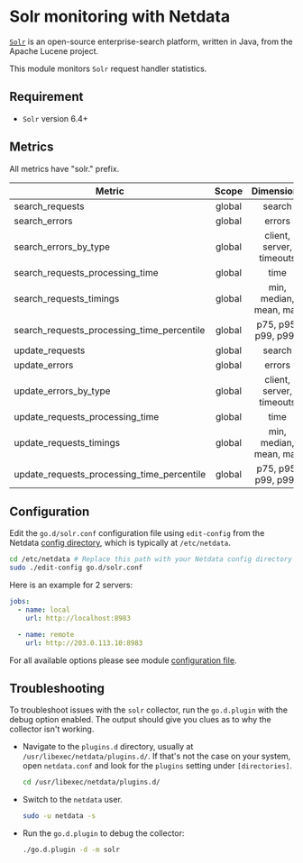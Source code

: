 <!--
title: "Solr monitoring with Netdata"
description: "Monitor the health and performance of Solr search servers with zero configuration, per-second metric granularity, and interactive visualizations."
custom_edit_url: "https://github.com/netdata/go.d.plugin/edit/master/modules/solr/README.md"
sidebar_label: "Solr"
learn_status: "Published"
learn_topic_type: "References"
learn_rel_path: "Apps"
-->

# Solr monitoring with Netdata

[`Solr`](https://lucene.apache.org/solr/) is an open-source enterprise-search platform, written in Java, from the Apache
Lucene project.

This module monitors `Solr` request handler statistics.

## Requirement

- `Solr` version 6.4+

## Metrics

All metrics have "solr." prefix.

| Metric                                     | Scope  |        Dimensions        |    Units     |
|--------------------------------------------|:------:|:------------------------:|:------------:|
| search_requests                            | global |          search          |  requests/s  |
| search_errors                              | global |          errors          |   errors/s   |
| search_errors_by_type                      | global | client, server, timeouts |   errors/s   |
| search_requests_processing_time            | global |           time           | milliseconds |
| search_requests_timings                    | global |  min, median, mean, max  | milliseconds |
| search_requests_processing_time_percentile | global |   p75, p95, p99, p999    | milliseconds |
| update_requests                            | global |          search          |  requests/s  |
| update_errors                              | global |          errors          |   errors/s   |
| update_errors_by_type                      | global | client, server, timeouts |   errors/s   |
| update_requests_processing_time            | global |           time           | milliseconds |
| update_requests_timings                    | global |  min, median, mean, max  | milliseconds |
| update_requests_processing_time_percentile | global |   p75, p95, p99, p999    | milliseconds |

## Configuration

Edit the `go.d/solr.conf` configuration file using `edit-config` from the
Netdata [config directory](https://learn.netdata.cloud/docs/configure/nodes), which is typically at `/etc/netdata`.

```bash
cd /etc/netdata # Replace this path with your Netdata config directory
sudo ./edit-config go.d/solr.conf
```

Here is an example for 2 servers:

```yaml
jobs:
  - name: local
    url: http://localhost:8983

  - name: remote
    url: http://203.0.113.10:8983

```

For all available options please see
module [configuration file](https://github.com/netdata/go.d.plugin/blob/master/config/go.d/solr.conf).

## Troubleshooting

To troubleshoot issues with the `solr` collector, run the `go.d.plugin` with the debug option enabled. The output
should give you clues as to why the collector isn't working.

- Navigate to the `plugins.d` directory, usually at `/usr/libexec/netdata/plugins.d/`. If that's not the case on
  your system, open `netdata.conf` and look for the `plugins` setting under `[directories]`.

  ```bash
  cd /usr/libexec/netdata/plugins.d/
  ```

- Switch to the `netdata` user.

  ```bash
  sudo -u netdata -s
  ```

- Run the `go.d.plugin` to debug the collector:

  ```bash
  ./go.d.plugin -d -m solr
  ```
